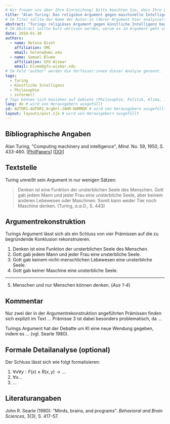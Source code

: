 ```yaml
---
# Wir freuen uns über Ihre Einreichung! Bitte beachten Sie, dass Ihre Einreichung nicht-anonym begutachtet wird und dass sich das Herausgeberteam vorenthält, Einreichungen zurückzuweisen. Mit der Einreichung stimmen Sie der Publikation davon inkl. Ihres Namens und der Email-Adresse auf der Webseite http://www.argumentation.online unter der Creative Commons Lizenz (CC BY-NC, https://creativecommons.org/licenses/by-nc/4.0/) zu.
title: "Alan Turing: Das religiöse Argument gegen maschinelle Intelligenz -- Muster"
# Im Titel sollte der Name der Autor:in (deren Argument hier analysiert wird) und ein Inhaltshinweis stehen, z.B. "René Descartes: Das Traumargument" oder "Platon: Das Euthyphron-Dilemma".
abstract: "Turings religiöses Argument gegen künstliche Intelligenz begründet, dass es keine denkenden Maschinen geben kann, und verweist dabei auf die göttliche, unsterbliche Seele des Menschen. Die hier vorgestellte informelle Rekonstruktion stellt insbesondere die substantiellen metaphysischen Annahmen des Arguments, welche in der Philosophie des Geistes umstritten sind, heraus."
# Im Abstract sollte kurz umrissen werden, worum es im Argument geht und ggf. welche Besonderheiten die vorgetragene Rekonstruktion aufweist (etwa: Analogieargument). Umfang: 100-200 Wörter.
date: 2018-01-30
authors:
  - name: Helena Bizet
    affiliation: UMC
    email: helena@umc.edu
  - name: Samuel Blume
    affiliation: GFU Wismar
    email: blume@gfu-wismar.edu
# Im Feld "author" werden die Verfasser:innen dieser Analyse genannt.
tags:
  - Turing
  - Künstliche Intelligenz
  - Philosophie
  - informell
# Tags können sich beziehen auf Gebiete (Philosophie, Politik, Klima, ...), Schulstufe (Sek I, Sek II, Uni), Sprache des Originaltextes (Griechisch, Latein, Englisch, Französisch, Deutsch, Spanisch, Italienisch), eingesetzte Rekonstruktionstechniken (informell, formal, Aussagenlogik, Prädikatenlogik, Modallogik, Höherstufige/andere Logik), Autor:in der Originaltexte
lang: de # wird von Herausgebern ausgefüllt
id: AUTOR1-AUTOR2_ArgOnl-JAHR-NUMMER # wird von Herausgebern ausgefüllt
layout: layouts/post.njk # wird von Herausgebern ausgefüllt
---
```


## Bibliographische Angaben

<!--Bibliographische Angaben zur analysierten Textstelle, falls möglich mit Weblinks-->

Alan Turing, "Computing machinery and intelligence", _Mind_. No. 59, 1950, S. 433-460. [[PhilPapers](https://philpapers.org/rec/TURCMA)] [[DOI](http://dx.doi.org/10.1093/mind/LIX.236.433)]

## Textstelle

<!--Die Textstelle in der Originalsprache und/oder in deutscher Übersetzung. Bitte beachten Sie die Urheberrechte. Tipp: Wenn Sie eine lange, urherebrechtlich geschützte Textstelle zitieren, so können Sie die Sätze nummerieren -- "[1] ... [2] ... [3] ..." -- und im Folgenden auf die einzelnen Sätze explizit verweisen, sodass deutlich wird, dass das Zitat als Beleg der hier vorgestellten Rekonstruktion dient und die Nutzung des urheberrechtlich geschützten Textes in ihrem Umfang durch den besonderen Zweck gerechtfertigt ist.-->

Turing umreißt sein Argument in nur wenigen Sätzen:

> Denken ist eine Funktion der unsterblichen Seele des Menschen. Gott gab jedem Mann und jeder Frau eine unsterbliche Seele, aber keinem anderen Lebewesen oder Maschinen. Somit kann weder Tier noch Maschine denken. (Turing, _a.a.O._, S. 443)

## Argumentrekonstruktion

<!--Das Argument wird natürlichsprachlich und in Standardform rekonstruiert. Mehrere alternative Rekonstruktionen des Arguments sind zulässig, sofern diese aufeinander bezogen sind.-->

Turings Argument lässt sich als ein Schluss von vier Prämissen auf die zu begründende Konklusion rekonstruieren.

1. Denken ist eine Funktion der unsterblichen Seele des Menschen.
2. Gott gab jedem Mann und jeder Frau eine unsterbliche Seele.
3. Gott gab keinem nicht-menschlichen Lebewesen eine unsterbliche Seele.
4. Gott gab keiner Maschine eine unsterbliche Seele.

---

5. Menschen und nur Menschen können denken. (_Aus 1-4_)

## Kommentar

<!--In den Kommentar zur Argumentrekonstruktion gehört zum Beispiel die Einbettung des Arguments in ein Thema oder einen philosophiehistorischen Kontext oder der Hinweis auf problematische Annahmen im Argument, aber keine von der Rekonstruktion losgelöste Beurteilung oder Stellungnahme.-->

Nur zwei der in der Argumentrekonstruktion angeführten Prämissen finden sich explizit im Text ... Prämisse 3 ist dabei besonders problematisch, da ...

Turings Argument hat der Debatte um KI eine neue Wendung gegeben, indem es ... (vgl. Searle 1980).

## Formale Detailanalyse (optional)

<!--Das Argument oder einzelne (etwa besonders undurchsichtige) Teilschritte können hier formalisiert dargestellt werden.-->

Der Schluss lässt sich wie folgt formalisieren:

1. $\forall x \forall y: F(x) \land R(x,y) \rightarrow \ldots$
2. $\forall x \ldots$
3. ...

## Literaturangaben

<!--Die für die Rekonstruktion verwendete Literatur kann hier angegeben werden.-->

John R. Searle (1980): "Minds, brains, and programs". _Behavioral and Brain Sciences_, 3(3), S. 417-57.
